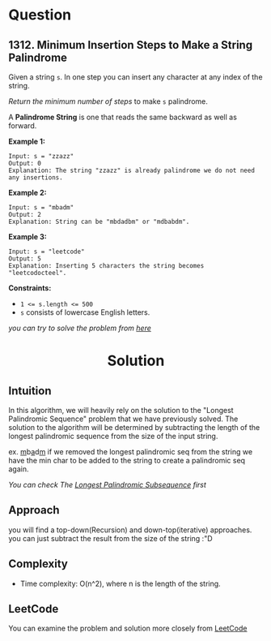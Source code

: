 # Question

## 1312. Minimum Insertion Steps to Make a String Palindrome

Given a string `s`. In one step you can insert any character at any index of the string.

*Return the minimum number of steps* to make `s` palindrome.

A **Palindrome String** is one that reads the same backward as well as forward.

**Example 1:**<br/>
```
Input: s = "zzazz"
Output: 0
Explanation: The string "zzazz" is already palindrome we do not need any insertions.
```
**Example 2:**<br/>
```
Input: s = "mbadm"
Output: 2
Explanation: String can be "mbdadbm" or "mdbabdm".
```

**Example 3:**<br/>
```
Input: s = "leetcode"
Output: 5
Explanation: Inserting 5 characters the string becomes "leetcodocteel".
```

**Constraints:**
- `1 <= s.length <= 500`
- `s` consists of lowercase English letters.

*you can try to solve the problem from [here](https://leetcode.com/problems/simplify-path/description/)*

<h1 align="center">Solution</h1>

## Intuition
In this algorithm, we will heavily rely on the solution to the "Longest Palindromic Sequence" problem that we have previously solved. The solution to the algorithm will be determined by subtracting the length of the longest palindromic sequence from the size of the input string.

ex.
<ins>m</ins>b<ins>a</ins>d<ins>m</ins> 
if we removed the longest palindromic seq from the string we have the min char to be added to the string to create a palindromic seq again.

*You can check The [Longest Palindromic Subsequence](https://github.com/Mohamed-Khalifa12/Problem-Solving/tree/main/Longest%20Palindromic%20Subsequence) first*

## Approach
you will find a top-down(Recursion) and down-top(iterative) approaches. you can just subtract the result from the size of the string :"D

## Complexity
- Time complexity: O(n^2), where n is the length of the string.

## LeetCode
You can examine the problem and solution more closely from [LeetCode](https://leetcode.com/problems/minimum-insertion-steps-to-make-a-string-palindrome/solutions/3444369/easy-solution-with-explanation-in-cpp/)